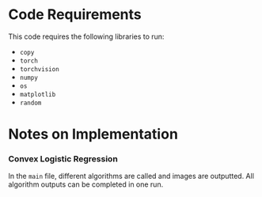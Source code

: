 # Code Requirements
This code requires the following libraries to run:  
- `copy`  
- `torch`  
- `torchvision`  
- `numpy`  
- `os`  
- `matplotlib`  
- `random`

# Notes on Implementation
### Convex Logistic Regression
In the `main` file, different algorithms are called and images are outputted. All algorithm outputs can be completed in one run.
